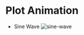 # Plot Animation
- Sine Wave
![sine-wave](https://user-images.githubusercontent.com/49937378/114006092-b983c580-9892-11eb-8186-54bdd203c3ef.gif)
